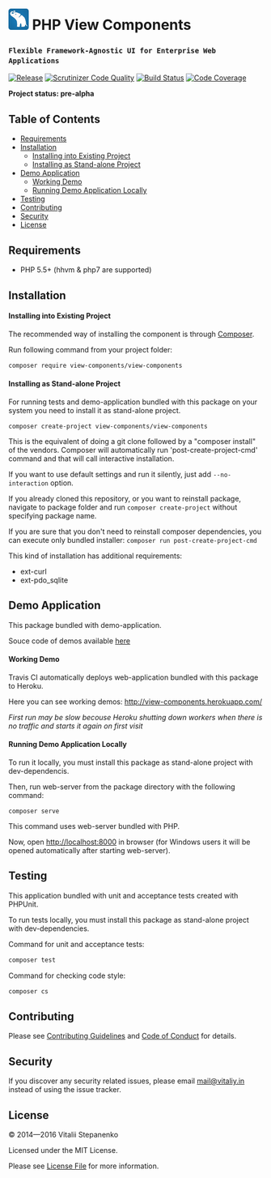  ![Logo](https://raw.githubusercontent.com/view-components/logo/master/view-components-logo-without-text-42.png) PHP View Components 
=====
### `Flexible Framework-Agnostic UI for Enterprise Web Applications`

[![Release](https://img.shields.io/packagist/v/view-components/view-components.svg)](https://packagist.org/packages/view-components/view-components)
[![Scrutinizer Code Quality](https://scrutinizer-ci.com/g/view-components/view-components/badges/quality-score.png?b=master)](https://scrutinizer-ci.com/g/view-components/view-components/?branch=master)
[![Build Status](https://travis-ci.org/view-components/view-components.svg?branch=master)](https://travis-ci.org/view-components/view-components)
[![Code Coverage](https://scrutinizer-ci.com/g/view-components/view-components/badges/coverage.png?b=master)](https://scrutinizer-ci.com/g/view-components/view-components/?branch=master)



**Project status: pre-alpha**

## Table of Contents
- [Requirements](#requirements)
- [Installation](#installation)
  - [Installing into Existing Project](#installing-into-existing-project)
  - [Installing as Stand-alone Project](#installing-as-stand-alone-project)
- [Demo Application](#demo-application)
  - [Working Demo](#working-demo)
  - [Running Demo Application Locally](#running-demo-application-locally)
- [Testing](#testing)
- [Contributing](#contributing)
- [Security](#security)
- [License](#license)

## Requirements

* PHP 5.5+ (hhvm & php7 are supported)

## Installation

#### Installing into Existing Project

The recommended way of installing the component is through [Composer](https://getcomposer.org).

Run following command from your project folder:

```bash
composer require view-components/view-components
```

#### Installing as Stand-alone Project

For running tests and demo-application bundled with this package on your system you need to install it as stand-alone project.

```
composer create-project view-components/view-components
```
This is the equivalent of doing a git clone followed by a "composer install" of the vendors.
Composer will automatically run 'post-create-project-cmd' command and that will call interactive installation.

If you want to use default settings and run it silently, just add `--no-interaction` option.

If you already cloned this repository, or you want to reinstall package, navigate to package folder and run `composer create-project` without specifying package name.

If you are sure that you don't need to reinstall composer dependencies, you can execute only bundled installer: `composer run post-create-project-cmd`

This kind of installation has additional requirements:
* ext-curl
* ext-pdo_sqlite

## Demo Application

This package bundled with demo-application.

Souce code of demos available [here](https://github.com/view-components/view-components/blob/master/tests/webapp/Controller.php)

#### Working Demo

Travis CI automatically deploys web-application bundled with this package to Heroku.

Here you can see working demos: <http://view-components.herokuapp.com/>

*First run may be slow becouse Heroku shutting down workers when there is no traffic and starts it again on first visit*

#### Running Demo Application Locally

To run it locally, you must install this package as stand-alone project with dev-dependencis.

Then, run web-server from the package directory with the following command:

```
composer serve
```
This command uses web-server bundled with PHP.

Now, open [http://localhost:8000](http://localhost:8000) in browser (for Windows users it will be opened automatically after starting web-server).

## Testing

This application bundled with unit and acceptance tests created with PHPUnit.

To run tests locally, you must install this package as stand-alone project with dev-dependencies.

Command for unit and acceptance tests:

```bash
composer test
```

Command for checking code style:

```bash
composer cs
```

## Contributing

Please see [Contributing Guidelines](contributing.md) and [Code of Conduct](code_of_conduct.md) for details.

## Security

If you discover any security related issues, please email mail@vitaliy.in instead of using the issue tracker.

## License

© 2014&mdash;2016 Vitalii Stepanenko

Licensed under the MIT License. 

Please see [License File](LICENSE) for more information.
